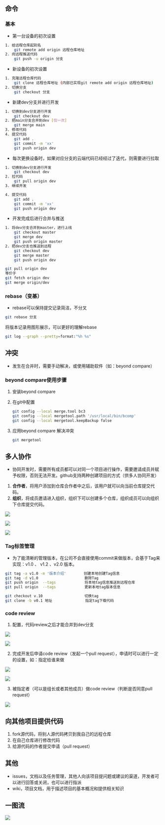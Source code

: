 ## 命令

### 基本

- 第一台设备的初次设置

```bash
1. 给远程仓库起别名
	git remote add origin 远程仓库地址
2. 向远程推送代码
	git push -u origin 分支
```

- 新设备的初次设置

```bash
1. 克隆远程仓库代码
	git clone 远程仓库地址 (内部已实现git remote add origin 远程仓库地址)
2. 切换分支
	git checkout 分支
```

- 新建dev分支并进行开发

```bash
1. 切换到dev分支进行开发
	git checkout dev 
2. 把main分支合并到dev [仅一次]
	git merge main
3. 修改代码
4. 提交代码
	git add . 
	git commit -m 'xx'
	git push origin dev 
```

- 每次更换设备时，如果对应分支的云端代码已经经过了迭代，则需要进行拉取

```bash
1. 切换到dev分支进行开发
	git checkout dev 
2. 拉代码
	git pull origin dev 
3. 继续开发

4. 提交代码
	git add . 
	git commit -m 'xx'
	git push origin dev 
```

- 开发完成后进行合并与推送

```bash
1. 将dev分支合并到master，进行上线
	git checkout master
	git merge dev 
	git push origin master
2. 把dev分支也推送到远程
	git checkout dev
	git merge master 
	git push origin dev 
```

```bash
git pull origin dev
等价于
git fetch origin dev
git merge origin/dev 
```

### rebase（变基）

- rebase可以保持提交记录简洁，不分叉

```bash
git rebase 分支
```

将版本记录用图形展示，可以更好的理解rebase

```bash
git log --graph --pretty=format:"%h %s"
```

## 冲突

- 发生在合并时，需要手动解决，或使用辅助软件（如：beyond compare）

### beyond compare使用步骤

1. 安装beyond compare 

2. 在git中配置

   ```bash
   git config --local merge.tool bc3
   git config --local mergetool.path '/usr/local/bin/bcomp'
   git config --local mergetool.keepBackup false
   ```

3. 应用beyond compare 解决冲突

   ```bash
   git mergetool 
   ```

## 多人协作

- 协同开发时，需要所有成员都可以对同一个项目进行操作，需要邀请成员并赋予权限，否则无法开发。github支持两种创建项目的方式（供多人协同开发）

1. **合作者**，将用户添加到仓库合作者中之后，该用户就可以向当前仓库提交代码。
2. **组织**，将成员邀请进入组织，组织下可以创建多个仓库，组织成员可以向组织下仓库提交代码。

![](https://orange-pictures.oss-cn-guangzhou.aliyuncs.com/img/image-20190806093802227.png)

![](https://orange-pictures.oss-cn-guangzhou.aliyuncs.com/img/image-20190806095639748.png)

![](https://orange-pictures.oss-cn-guangzhou.aliyuncs.com/img/image-20190806121845153.png)

### Tag标签管理

- 为了能清晰的管理版本，在公司不会直接使用commit来做版本，会基于Tag来实现：v1.0 、 v1.2 、v2.0 版本。

```bash
git tag -a v1.0 -m '版本介绍'        创建本地创建Tag信息
git tag -d v1.0                     删除Tag
git push origin  --tags             将本地tag信息推送到远程仓库
git pull origin  --tags             更新本地tag版本信息

git checkout v.10                   切换tag
git clone -b v0.1 地址               指定tag下载代码
```

### code review

1. 配置，代码review之后才能合并到dev分支

![](https://orange-pictures.oss-cn-guangzhou.aliyuncs.com/img/image-20190806122224316.png)

![](https://orange-pictures.oss-cn-guangzhou.aliyuncs.com/img/image-20190806122307569.png)

2. 完成开发后申请code review（发起一个pull request），申请时可以进行一定的设置，如：指定给谁来做

![](https://orange-pictures.oss-cn-guangzhou.aliyuncs.com/img/image-20190806122501088.png)

![](https://orange-pictures.oss-cn-guangzhou.aliyuncs.com/img/image-20190806122733005.png)

3. 被指定者（可以是组长或者其他成员）做code review（判断是否同意pull request）

![](https://orange-pictures.oss-cn-guangzhou.aliyuncs.com/img/image-20190806123428479.png)

## 向其他项目提供代码

1. fork源代码，将别人源代码拷贝到我自己的远程仓库
2. 在自己仓库进行修改代码
3. 给源代码的作者提交申请（pull request）

## 其他

- issues，文档以及任务管理，其他人向该项目提问题或建议的渠道，开发者可以进行回答或关闭，也可以进行指派
- wiki，项目文档，用于描述项目的基本概况和提供相关知识

## 一图流

![](https://orange-pictures.oss-cn-guangzhou.aliyuncs.com/img/image-20190803104819552.png)